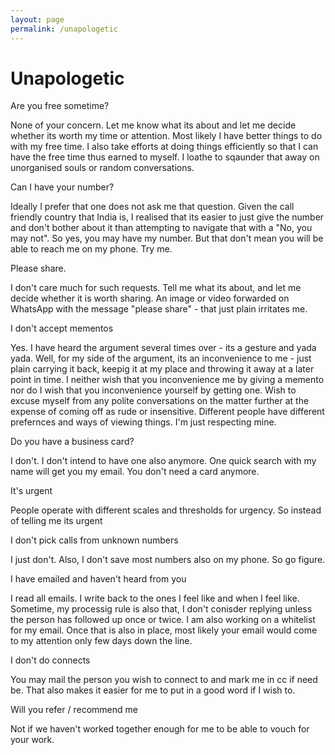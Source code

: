 ```yaml
---
layout: page
permalink: /unapologetic
---
```


# Unapologetic

Are you free sometime?

None of your concern. Let me know what its about and let me decide whether its worth my time or attention. Most likely I have better things to do with my free time. I also take efforts at doing things efficiently so that I can have the free time thus earned to myself. I loathe to sqaunder that away on unorganised souls or random conversations. 

Can I have your number?

Ideally I prefer that one does not ask me that question. Given the call friendly country that India is, I realised that its easier to just give the number and don't bother about it than attempting to navigate that with a "No, you may not". So yes, you may have my number. But that don't mean you will be able to reach me on my phone. Try me. 

Please share.

I don't care much for such requests. Tell me what its about, and let me decide whether it is worth sharing. An image or video forwarded on WhatsApp with the message "please share" - that just plain irritates me. 

I don't accept mementos

Yes. I have heard the argument several times over - its a gesture and yada yada. Well, for my side of the argument, its an inconvenience to me - just plain carrying it back, keepig it at my place and throwing it away at a later point in time. I neither wish that you inconvenience me by giving a memento nor do I wish that you inconvenience yourself by getting one. Wish to excuse myself from any polite conversations on the matter further at the expense of coming off as rude or insensitive. Different people have different prefernces and ways of viewing things. I'm just respecting mine. 

Do you have a business card?

I don't. I don't intend to have one also anymore. One quick search with my name will get you my email. You don't need a card anymore. 

It's urgent

People operate with different scales and thresholds for urgency. So instead of telling me its urgent 

I don't pick calls from unknown numbers

I just don't. Also, I don't save most numbers also on my phone. So go figure. 

I have emailed and haven't heard from you

I read all emails. I write back to the ones I feel like and when I feel like. Sometime, my processig rule is also that, I don't conisder replying unless the person has followed up once or twice. I am also working on a whitelist for my email. Once that is also in place, most likely your email would come to my attention only few days down the line. 

I don't do connects

You may mail the person you wish to connect to and mark me in cc if need be. That also makes it easier for me to put in a good word if I wish to. 

Will you refer / recommend me

Not if we haven't worked together enough for me to be able to vouch for your work.


